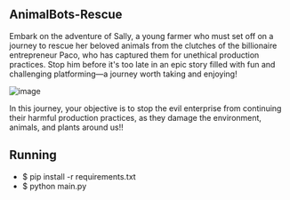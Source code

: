
## AnimalBots-Rescue 
Embark on the adventure of Sally, a young farmer who must set off on a journey to rescue her beloved animals from the clutches of the billionaire entrepreneur Paco, who has captured them for unethical production practices. Stop him before it's too late in an epic story filled with fun and challenging platforming—a journey worth taking and enjoying!

![image](https://github.com/user-attachments/assets/12234eae-3916-4c2a-b489-c6f9c902fa85)

In this journey, your objective is to stop the evil enterprise from continuing their harmful production practices, as they damage the environment, animals, and plants around us!!


## Running

* $ pip install -r requirements.txt
* $ python main.py

